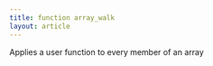```yaml
---
title: function array_walk
layout: article
---
```

Applies a user function to every member of an array